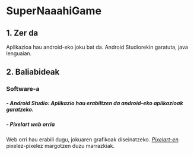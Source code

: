 # SuperNaaahiGame

## 1. Zer da

Aplikazioa hau android-eko joku bat da. Android Studiorekin garatuta, java lenguaian.

## 2. Baliabideak

### Software-a 

##### - Android Studio: Aplikazio hau erabiltzen da android-eko aplikazioak garatzeko.

##### - Pixelart web orria
Web orri hau erabili dugu, jokuaren grafikoak diseinatzeko. *[Pixelart-en](https://www.pixilart.com/)* pixelez-pixelez margotzen duzu marrazkiak.

